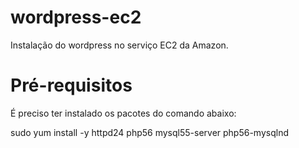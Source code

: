 # wordpress-ec2
Instalação do wordpress no serviço EC2 da Amazon.

# Pré-requisitos


É preciso ter instalado os pacotes do comando abaixo:

sudo yum install -y httpd24 php56 mysql55-server php56-mysqlnd
